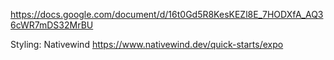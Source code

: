 https://docs.google.com/document/d/16t0Gd5R8KesKEZl8E_7HODXfA_AQ36cWR7mDS32MrBU

Styling: Nativewind https://www.nativewind.dev/quick-starts/expo
